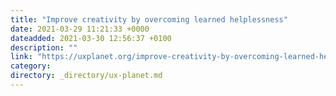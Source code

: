 ```yaml
---
title: "Improve creativity by overcoming learned helplessness"
date: 2021-03-29 11:21:33 +0000
dateadded: 2021-03-30 12:56:37 +0100
description: ""
link: "https://uxplanet.org/improve-creativity-by-overcoming-learned-helplessness-7ba64bd15cb4?source=rss----819cc2aaeee0---4"
category:
directory: _directory/ux-planet.md
---
```

